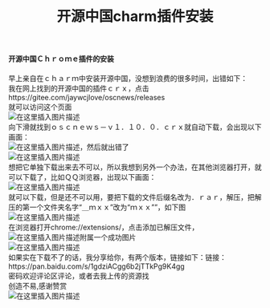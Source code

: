 ﻿---
title: 开源中国charm插件安装
categories:
- 插件
- 安装教程
tags:
- 开源中国
- charm插件
top_img: https://mp-34802e5d-78f8-44c6-8138-463f8ec9869b.cdn.bspapp.com/博客图片/开源中国.jpeg
cover: https://mp-34802e5d-78f8-44c6-8138-463f8ec9869b.cdn.bspapp.com/博客图片/开源中国.jpeg
---
<!DOCTYPE html>
<html>

<head>
  <meta charset="utf-8">
  <meta name="referrer" content="no-referrer" />
  <title>开源中国ｃｈａｒｍ插件安装</title>
  <!-- <link rel="stylesheet" href="https://stackedit.io/style.css" /> -->
</head>

<body class="stackedit">
  <div class="stackedit__html"><h4><a id="_0"></a>开源中国Ｃｈｒｏｍｅ插件的安装</h4>
<p>早上亲自在ｃｈａｒｍ中安装开源中国，没想到浪费的很多时间，出错如下：<br>
我在网上找到的开源中国的插件ｃｒｘ，点击https://gitee.com/jaywcjlove/oscnews/releases<br>
就可以访问这个页面<br>
<img src="https://img-blog.csdnimg.cn/20190714135225199.?x-oss-process=image/watermark,type_ZmFuZ3poZW5naGVpdGk,shadow_10,text_aHR0cHM6Ly9ibG9nLmNzZG4ubmV0L0FoaGpoaGo=,size_16,color_FFFFFF,t_70" alt="在这里插入图片描述"><br>
向下滑就找到ｏｓｃｎｅｗｓ－ｖ１．１０．０．ｃｒｘ就自动下载，会出现以下画面：<br>
<img src="https://img-blog.csdnimg.cn/20190714135437250." alt="在这里插入图片描述">，然后就出错了<br>
<img src="https://img-blog.csdnimg.cn/20190714135505948." alt="在这里插入图片描述"><br>
想把它单独下载出来去不可以，所以我想到另外一个办法，在其他浏览器打开，就可以下载了，比如ＱＱ浏览器，出现以下画面：<br>
<img src="https://img-blog.csdnimg.cn/20190714140108599." alt="在这里插入图片描述"><br>
就可以下载，但是还不可以用，要把下载的文件后缀名改为．ｒａｒ，解压，把解压的第一个文件夹名字“＿ｍｘｘ”改为“ｍｘｘ””，如下图<br>
<img src="https://img-blog.csdnimg.cn/2019071414053167.?x-oss-process=image/watermark,type_ZmFuZ3poZW5naGVpdGk,shadow_10,text_aHR0cHM6Ly9ibG9nLmNzZG4ubmV0L0FoaGpoaGo=,size_16,color_FFFFFF,t_70" alt="在这里插入图片描述"><br>
在浏览器打开chrome://extensions/，点击添加已解压文件，<br>
<img src="https://img-blog.csdnimg.cn/20190714140959455.?x-oss-process=image/watermark,type_ZmFuZ3poZW5naGVpdGk,shadow_10,text_aHR0cHM6Ly9ibG9nLmNzZG4ubmV0L0FoaGpoaGo=,size_16,color_FFFFFF,t_70" alt="在这里插入图片描述">附属一个成功图片<br>
<img src="https://img-blog.csdnimg.cn/20190714141052211.?x-oss-process=image/watermark,type_ZmFuZ3poZW5naGVpdGk,shadow_10,text_aHR0cHM6Ly9ibG9nLmNzZG4ubmV0L0FoaGpoaGo=,size_16,color_FFFFFF,t_70" alt="在这里插入图片描述"><br>
如果实在下载不了的话，我分享给你，有两个版本，链接如下：链接：https://pan.baidu.com/s/1gdziACgg6b2jTTkPg9K4gg<br>
密码欢迎评论区评论，或者去我上传的资源找<br>
创造不易,感谢赞赏<br>
<img src="https://img-blog.csdnimg.cn/20190726144701656.png?x-oss-process=image/watermark,type_ZmFuZ3poZW5naGVpdGk,shadow_10,text_aHR0cHM6Ly9ibG9nLmNzZG4ubmV0L0FoaGpoaGo=,size_16,color_FFFFFF,t_70" alt="在这里插入图片描述"></p>
</div>
</body>

</html>
